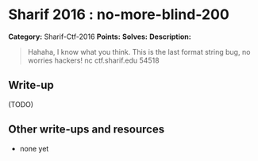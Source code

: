 # Sharif 2016 : no-more-blind-200

**Category:** Sharif-Ctf-2016
**Points:** 
**Solves:** 
**Description:**

> Hahaha, I know what you think. This is the last format string bug, no worries hackers! nc ctf.sharif.edu 54518


## Write-up

(TODO)

## Other write-ups and resources

* none yet
